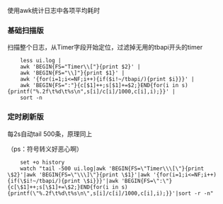 使用awk统计日志中各项平均耗时

### 基础扫描版

扫描整个日志，从Timer字段开始定位，过滤掉无用的tbapi开头的timer

```
	less ui.log | 
    awk 'BEGIN{FS="Timer\\["}{print $2}' | 
    awk 'BEGIN{FS="\\]"}{print $1}' | 
    awk '{for(i=1;i<=NF;i++){if($i!~/tbapi/){print $i}}}' | 
    awk 'BEGIN{FS=":"}{c[$1]++;s[$1]+=$2;}END{for(i in s){printf("%.2f\t%d\t%s\n",s[i]/c[i]/1000,c[i],i);}}' | 
    sort -n
```

### 定时刷新版 

每2s自动tail 500条，原理同上

（ps：符号转义好恶心啊）

```
	set +o history
	watch "tail -500 ui.log|awk 'BEGIN{FS=\"Timer\\\[\"}{print \$2}'|awk 'BEGIN{FS=\"\\\]\"}{print \$1}'|awk '{for(i=1;i<=NF;i++){if(\$i!~/tbapi/){print \$i}}}'|awk 'BEGIN{FS=\":\"}{c[\$1]++;s[\$1]+=\$2;}END{for(i in s){printf(\"%.2f\t%d\t%s\n\",s[i]/c[i]/1000,c[i],i);}}'|sort -r -n"  
```

